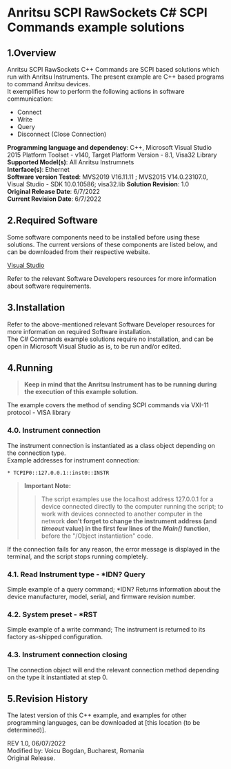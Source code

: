 # Anritsu SCPI RawSockets C# SCPI Commands example solutions

## 1.Overview
Anritsu SCPI RawSockets C++ Commands are SCPI based solutions which run with Anritsu Instruments.
The present example are C++ based programs to command Anritsu devices.  
It exemplifies how to perform the following actions in software communication:
* Connect 
* Write 
* Query 
* Disconnect (Close Connection)

**Programming language and dependency**: C++, Microsoft Visual Studio 2015 Platform Toolset - v140, Target Platform Version - 8.1, Visa32 Library  
**Supported Model(s)**: All Anritsu Instrumnets  
**Interface(s)**: Ethernet  
**Software version Tested**: MVS2019 V16.11.11 ; MVS2015 V14.0.23107.0, Visual Studio - SDK 10.0.10586; visa32.lib
**Solution Revision**: 1.0  
**Original Release Date**: 6/7/2022  
**Current Revision Date**: 6/7/2022


## 2.Required Software
Some software components need to be installed before using these solutions. The current versions of these components are listed below, and can be downloaded from their respective website.

[Visual Studio](https://visualstudio.microsoft.com/downloads/) 

Refer to the relevant Software Developers resources for more information about software requirements.

## 3.Installation
Refer to the above-mentioned relevant Software Developer resources for more information on required Software installation.  
The C# Commands example solutions require no installation, and can be open in Microsoft Visual Studio as is, to be run and/or edited.

## 4.Running

>  **Keep in mind that the Anritsu Instrument has to be running during the execution of this example solution.**

The example covers the method of sending SCPI commands via VXI-11 protocol - VISA library


### 4.0. Instrument connection

The instrument connection is instantiated as a class object depending on the connection type.  
Example addresses for instrument connection:

    * TCPIP0::127.0.0.1::inst0::INSTR

> **Important Note:**
>> The script examples use the localhost address 127.0.0.1 for a device connected directly to the computer running the script; to work with devices connected to another computer in the network **don't forget to change the instrument address (and *timeout* value) in the first few lines of the *Main()* function**, before the "/Object instantiation" code.


If the connection fails for any reason, the error message is displayed in the terminal, and the script stops running completely.

### 4.1. Read Instrument type - *IDN? Query
Simple example of a query command; *IDN?
Returns information about the device manufacturer, model, serial, and firmware revision number.

### 4.2. System preset - *RST
Simple example of a write command;
The instrument is returned to its factory as-shipped configuration.

### 4.3. Instrument connection closing
The connection object will end the relevant connection method depending on the type it instantiated at step 0.

## 5.Revision History
The latest version of this C++ example, and examples for other programming languages, can be downloaded at [this location (to be determined)].

REV 1.0, 06/07/2022  
Modified by: Voicu Bogdan, Bucharest, Romania  
Original Release. 
